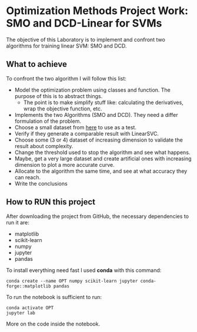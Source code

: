 # Optimization Methods Project Work: SMO and DCD-Linear for SVMs

The objective of this Laboratory is to implement and confront two algorithms for training linear SVM: SMO and DCD.

## What to achieve

To confront the two algorithm I will follow this list:

* Model the optimization problem using classes and function. The purpose of this is to abstract things.
  - The point is to make simplify stuff like: calculating the derivatives, wrap the objective function, etc.
* Implements the two Algorithms (SMO and DCD). They need a differ formulation of the problem.
* Choose a small dataset from [here](https://www.csie.ntu.edu.tw/~cjlin/libsvmtools/datasets/) to use as a test.
* Verify if they generate a comparable result with LinearSVC.
* Choose some (3 or 4) dataset of increasing dimension to validate the result about complexity.
* Change the threshold used to stop the algorithm and see what happens.
* Maybe, get a very large dataset and create artificial ones with increasing dimension to plot a more accurate curve.
* Allocate to the algorithm the same time, and see at what accuracy they can reach.
* Write the conclusions


## How to RUN this project

After downloading the project from GitHub, the necessary dependencies to run it are:
* matplotlib
* scikit-learn
* numpy
* jupyter
* pandas

To install everything need fast I used **conda** with this command:
```
conda create --name OPT numpy scikit-learn jupyter conda-forge::matplotlib pandas
```

To run the notebook is sufficient to run:
```
conda activate OPT
jupyter lab
```
More on the code inside the notebook.
